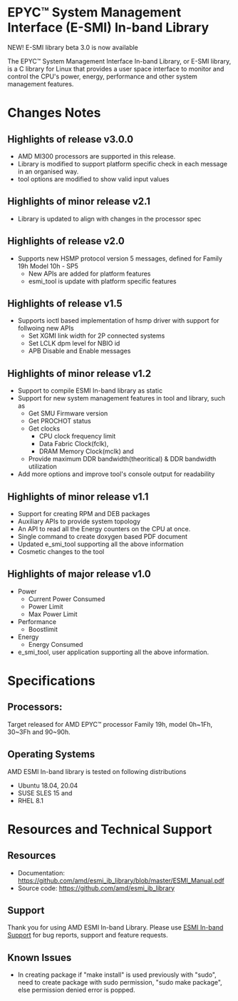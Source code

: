
# EPYC™ System Management Interface (E-SMI) In-band Library

NEW! E-SMI library beta 3.0 is now available

The EPYC™ System Management Interface In-band Library, or E-SMI library, is a C library for Linux that provides a user space interface to monitor and control the CPU's power, energy, performance and other system management features.

# Changes Notes

## Highlights of release v3.0.0
* AMD MI300 processors are supported in this release.
* Library is modified to support platform specific check in each message in an organised way.
* tool options are modified to show valid input values

## Highlights of minor release v2.1
* Library is updated to align with changes in the processor spec

## Highlights of release v2.0

* Supports new HSMP protocol version 5 messages, defined for Family 19h Model 10h - SP5
    * New APIs are added for platform features
    * esmi_tool is update with platform specific features


## Highlights of release v1.5

* Supports ioctl based implementation of hsmp driver
  with support for follwoing new APIs
    * Set XGMI link width for 2P connected systems
    * Set LCLK dpm level for NBIO id
    * APB Disable and Enable messages

## Highlights of minor release v1.2

* Support to compile ESMI In-band library as static
* Support for new system management features in tool and library, such as
    * Get SMU Firmware version
    * Get PROCHOT status
    * Get clocks
        * CPU clock frequency limit
        * Data Fabric Clock(fclk),
        * DRAM Memory Clock(mclk) and
    * Provide maximum DDR bandwidth(theoritical) & DDR bandwidth utilization
* Add more options and improve tool's console output for readability

## Highlights of minor release v1.1

* Support for creating RPM and DEB packages
* Auxiliary APIs to provide system topology
* An API to read all the Energy counters on the CPU at once.
* Single command to create doxygen based PDF document
* Updated e_smi_tool supporting all the above information
* Cosmetic changes to the tool

## Highlights of major release v1.0

* Power
    * Current Power Consumed
    * Power Limit
    * Max Power Limit
* Performance
    * Boostlimit
* Energy
    * Energy Consumed
* e_smi_tool, user application supporting all the above information.

# Specifications

## Processors:
Target released for AMD EPYC™ processor Family 19h, model 0h~1Fh, 30~3Fh and 90~90h.

## Operating Systems
AMD ESMI In-band library is tested on following distributions
* Ubuntu 18.04, 20.04
* SUSE SLES 15 and
* RHEL 8.1

# Resources and Technical Support
## Resources
* Documentation:
	https://github.com/amd/esmi_ib_library/blob/master/ESMI_Manual.pdf
* Source code:
	https://github.com/amd/esmi_ib_library

## Support
Thank you for using AMD ESMI In-band Library. Please use [ESMI In-band Support](https://github.com/amd/esmi_ib_library/issues) for bug reports, support and feature requests.

## Known Issues
* In creating package if "make install" is used previously with "sudo", need to create package with sudo permission, "sudo make package", else permission denied error is popped.
